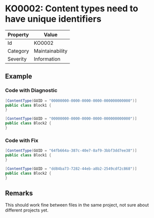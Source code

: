 # KO0002: Content types need to have unique identifiers

| Property | Value             |
| -------- | ----------------- |
| Id       | KO0002            |
| Category | Maintainability   |
| Severity | Information       |

## Example

### Code with Diagnostic

```csharp
[ContentType(GUID = "00000000-0000-0000-0000-000000000000")]
public class Block1 {
}

[ContentType(GUID = "00000000-0000-0000-0000-000000000000")]
public class Block2 {
}
```

### Code with Fix

```csharp
[ContentType(GUID = "64fb664a-387c-40e7-8af9-3bbf3dd7ee38")]
public class Block1 {
}

[ContentType(GUID = "dd84ba73-7282-44eb-a8b2-2549cdf2c868")]
public class Block2 {
}
```

## Remarks

This should work fine between files in the same project, not
sure about different projects yet.
